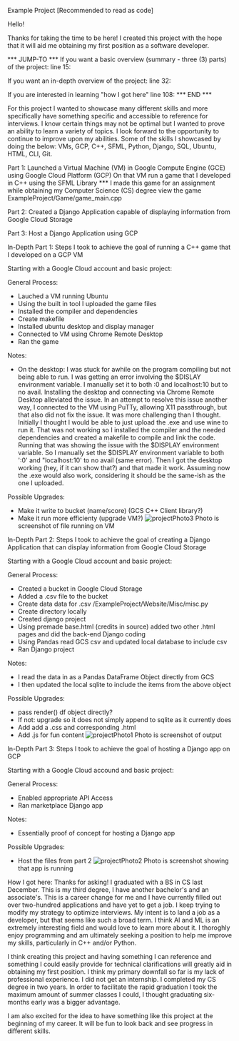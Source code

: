 Example Project [Recommended to read as code]

Hello!

Thanks for taking the time to be here! I created this project with the hope that it will aid me obtaining my first position as a software developer.

*** JUMP-TO ***
If you want a basic overview (summary - three (3) parts) of the project: line 15:

If you want an in-depth overview of the project: line 32:

If you are interested in learning "how I got here" line 108:
*** END ***

For this project I wanted to showcase many different skills and more specifically have something specific and accessible to reference for interviews. 
I know certain things may not be optimal but I wanted to prove an ability to learn a variety of topics. I look forward to the opportunity to continue 
to improve upon my abilities. Some of the skills I showcased by doing the below: VMs, GCP, C++, SFML, Python, Django, SQL, Ubuntu, HTML, CLI, Git.

Part 1: 
Launched a Virtual Machine (VM) in Google Compute Engine (GCE) using Google Cloud Platform (GCP)
On that VM run a game that I developed in C++ using the SFML Library
                   *** I made this game for an assignment while obtaining my Computer Science (CS) degree
                   view the game ExampleProject/Game/game_main.cpp
                   
Part 2:
Created a Django Application capable of displaying information from Google Cloud Storage

Part 3:
Host a Django Application using GCP


In-Depth Part 1:
Steps I took to achieve the goal of running a C++ game that I developed on a GCP VM

Starting with a Google Cloud account and basic project:

General Process:
- Lauched a VM running Ubuntu
- Using the built in tool I uploaded the game files
- Installed the compiler and dependencies
- Create makefile
- Installed ubuntu desktop and display manager
- Connected to VM using Chrome Remote Desktop
- Ran the game

Notes: 
- On the desktop:
   I was stuck for awhile on the program compiling but not being able to run. I was getting an error involving the $DISLAY
   environment variable. I manually set it to both :0 and localhost:10 but to no avail. Installing the desktop and connecting
   via Chrome Remote Desktop alleviated the issue. In an attempt to resolve this issue another way, I connected to the VM using
   PuTTy, allowing X11 passthrough, but that also did not fix the issue. It was more challenging than I thought. Initially I
   thought I would be able to just upload the .exe and use wine to run it. That was not working so I installed the compiler and
   the needed dependencies and created a makefile to compile and link the code. Running that was showing the issue with the
   $DISPLAY environment variable. So I manually set the $DISPLAY environment variable to both ':0' and "localhost:10' to no avail
   (same error). Then I got the desktop working (hey, if it can show that?) and that made it work. Assuming now the .exe would also
  work, considering it should be the same-ish as the one I uploaded.

Possible Upgrades:
- Make it write to bucket (name/score) (GCS C++ Client library?)
- Make it run more efficienty (upgrade VM?)
![projectPhoto3](https://github.com/MooreNick/ExampleProject/assets/123336257/69d3c7d8-1dfd-4032-ad60-02798bbdd238)
Photo is screenshot of file running on VM

In-Depth Part 2:
Steps I took to achieve the goal of creating a Django Application that can display information from Google Cloud Storage

Starting with a Google Cloud account and basic project:

General Process:
- Created a bucket in Google Cloud Storage
- Added a .csv file to the bucket
- Create data data for .csv /ExampleProject/Website/Misc/misc.py
- Create directory locally
- Created django project
- Using premade base.html (credits in source) added two other .html pages and did the back-end Django coding
- Using Pandas read GCS csv and updated local database to include csv
- Ran Django project

Notes:
- I read the data in as a Pandas DataFrame Object directly from GCS
- I then updated the local sqlite to include the items from the above object

Possible Upgrades:
- pass render() df object directly?
-   If not: upgrade so it does not simply append to sqlite as it currently does
- Add add a .css and corresponding .html
- Add .js for fun content
![projectPhoto1](https://github.com/MooreNick/ExampleProject/assets/123336257/ddfef2c8-e568-473a-a675-7e7f880b6e2c)
Photo is screenshot of output

In-Depth Part 3:
Steps I took to achieve the goal of hosting a Django app on GCP

Starting with a Google Cloud accound and basic project:

General Process:
- Enabled appropriate API Access
- Ran marketplace Django app
 
Notes:
- Essentially proof of concept for hosting a Django app

Possible Upgrades:
- Host the files from part 2
![projectPhoto2](https://github.com/MooreNick/ExampleProject/assets/123336257/334879c0-01d2-474b-bfc7-27bd0adf6909)
Photo is screenshot showing that app is running

How I got here: Thanks for asking! I graduated with a BS in CS last December. This is my third degree, I have another bachelor's 
and an associate's. This is a career change for me and I have currently filled out over two-hundred applications and have yet to 
get a job. I keep trying to modify my strategy to optimize interviews. My intent is to land a job as a developer, but that seems 
like such a broad term. I think AI and ML is an extremely interesting field and would love to learn more about it. I thoroghly 
enjoy programming and am ultimately seeking a position to help me improve my skills, particularly in C++ and/or Python.

I think creating this project and having something I can reference and something I could easily provide for technical clarifications 
will greatly aid in obtaining my first position. I think my primary downfall so far is my lack of professional experience. I 
did not get an internship. I completed my CS degree in two years. In order to facilitate the rapid graduation I took the maximum amount
of summer classes I could, I thought graduating six-months early was a bigger advantage.

I am also excited for the idea to have something like this project at the beginning of my career. It will be fun to look back and see 
progress in different skills.
